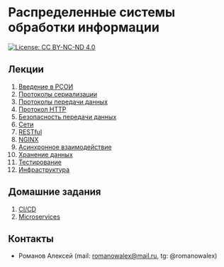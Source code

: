 # Распределенные системы обработки информации

[![License: CC BY-NC-ND 4.0](https://img.shields.io/badge/License-CC%20BY--NC--ND%204.0-lightgrey.svg)](https://creativecommons.org/licenses/by-nc-nd/4.0/)

## Лекции

1. [Введение в РСОИ](/введение%20в%20рсои)
1. [Протоколы сериализации](/протоколы%20сериализации)
1. [Протоколы передачи данных](/протоколы%20передачи%20данных)
1. [Протокол HTTP](/протокол%20http)
1. [Безопасность передачи данных](/безопасность%20передачи%20данных)
1. [Сети](/сети)
1. [RESTful](/restful)
1. [NGINX](/nginx)
1. [Асинхронное взаимодействие](/асинхронное%20взаимодействие)
1. [Хранение данных](/хранение%20данных)
1. [Тестирование](/тестирование)
1. [Инфраструктура](/инфраструктура)

## Домашние задания

1. [CI/CD](https://github.com/bmstu-rsoi/lab1-template)
1. [Microservices](https://github.com/bmstu-rsoi/lab2-template)

## Контакты

* Романов Алексей (mail: romanowalex@mail.ru, tg: @romanowalex)
